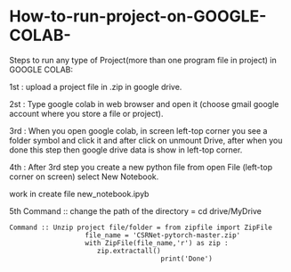 # How-to-run-project-on-GOOGLE-COLAB-

Steps to run any type of Project(more than one program file in project) in GOOGLE COLAB:

1st : upload a project file in .zip in google drive.

2st : Type google colab in web browser and open it (choose gmail google account where you store a file or project).

3rd : When you open google colab, in screen left-top corner you see a folder symbol and click it and after click on unmount Drive, after when you done this step then google drive data is show in left-top corner.

4th : After 3rd step you create a new python file from open File (left-top corner on screen) select New Notebook.

work in create file new_notebook.ipyb

5th Command :: change the path of the directory = cd drive/MyDrive

    Command :: Unzip project file/folder = from zipfile import ZipFile 
				       file_name = 'CSRNet-pytorch-master.zip'
				       with ZipFile(file_name,'r') as zip :
  				       	  zip.extractall()
                                          print('Done') 
	
	
	
